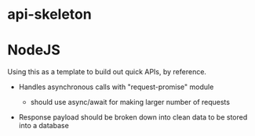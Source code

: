 # api-skeleton
# NodeJS
Using this as a template to build out quick APIs, by reference.

  - Handles asynchronous calls with "request-promise" module
  
    - should use async/await for making larger number of requests
    
  - Response payload should be broken down into clean data to be stored into a database
  
   
  
